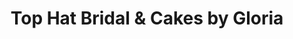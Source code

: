 ---
title: "Top Hat Bridal & Cakes by Gloria"
url: /morganton/top-hat-bridal-und-cakes-by-gloria/
shop: Bäckerei
---